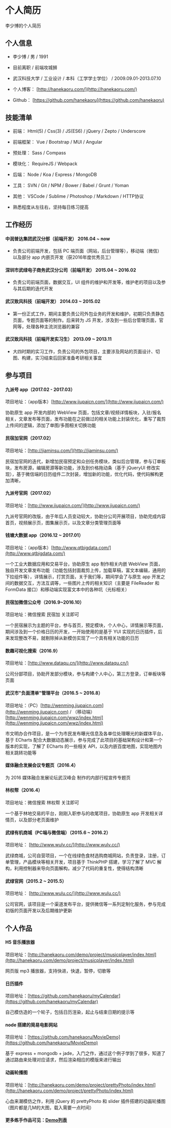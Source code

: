 # 个人简历

李少博的个人简历

## 个人信息

*   李少博 / 男 / 1991

*   目前离职 / 前端攻城狮

*   武汉科技大学 / 工业设计 / 本科（工学学士学位） / 2009.09.01-2013.07.10

*   个人博客： [http://hanekaoru.com/](http://hanekaoru.com/)

*   Github： [https://github.com/hanekaoru](https://github.com/hanekaoru)

## 技能清单

*   前端： Html(5) / Css(3) / JS(ES6) / jQuery / Zepto / Underscore

*   前端框架： Vue / Bootstrap / MUI / Angular

*   预处理： Sass / Compass

*   模块化： RequireJS / Webpack

*   后端： Node / Koa / Express / MongoDB

*   工具： SVN / Git / NPM / Bower / Babel / Grunt / Yoman

*   其他： VSCode / Sublime / Photoshop / Markdown / HTTP协议

*   熟悉程度从左往右，坚持每日练习提高



## 工作经历


#### 中润普达集团武汉分部（前端开发） 2016.04 ~ now 

*   负责公司前端开发，包括 PC 端页面（网站，后台管理等），移动端（微信）以及部分 app 内嵌页开发（获2016年度优秀员工）


#### 深圳市武绿电子商务武汉分公司（前端开发） 2015.04 ~ 2016.02

*   负责公司前端页面，数据交互，UI 组件的维护和开发等，维护老的项目以及参与其后期的迭代开发


#### 武汉致风科技（前端开发） 2014.03 ~ 2015.02

*   第一份正式工作，期间主要负责公司外包业务的开发和维护，初期只负责静态页面，专题页面等的制作。后来转为 JS 开发，涉及到一些后台管理页面，官网等，处理各种主流浏览器的兼容


#### 武汉致风科技（前端开发实习生） 2013.09 ~ 2013.11

*   大四时期的实习工作，负责公司的外包项目，主要涉及网站的页面设计、切图、构建，实习结束后回家准备考研相关事宜



## 参与项目


#### 九派号 app（2017.02 - 2017.03）

项目地址：（app版本）[http://www.jiupaicn.com/](http://www.jiupaicn.com/)

协助原生 app 开发内部的 WebView 页面，包括文章/视频详情板块，入驻/报名相关，文章发布等页面，发布功能在之前做过的相关功能上封装优化，重写了裁剪上传间的逻辑，添加了单图/多图相关切换功能



#### 民宿加官网（2017.02）

项目地址：[http://jiaminsu.com/](http://jiaminsu.com/)

民宿加官网的迭代，新增加民宿预定和众创任务模块，类似后台管理，参与订单板块，发布房源，编辑房源等新功能，涉及到价格拖动条（基于 jQueryUI 修改实现），基于微信端的日历组件二次封装，增加新的功能，优化代码，使代码解构更加清晰，



#### 九派号官网（2017.02）

项目地址：[http://www.jiupaicn.com/](http://www.jiupaicn.com/)

九派号官网的改版，由于年后人员变动较大，协助分公司开展项目，协助完成内容首页，视频展示页，图集展示页，以及文章分类管理页面等



#### 钱塘大数据 app（2016.12 ~ 2017.01）

项目地址：（app版本）[http://www.qtbigdata.com/](http://www.qtbigdata.com/)

一个工业大数据应用和交易平台，协助原生 app 制作相关内嵌 WebView 页面，独自开发文章发布功能（功能包括封面裁剪上传，加载草稿，富文本编辑，通用的下拉组件等），详情展示，打赏页面，关于我们等，期间学会了与原生 app 开发之间的数据交互，方法互调等，一些图片上传的相关知识（主要是 FileReader 和 FormData 接口）和移动端实现富文本中的各种坑（光标相关）



#### 民宿加微信公众号（2016.9~2016.10）

项目地址：微信搜索 民宿加 关注即可

一个民宿展示为主题的平台，参与首页，预定模块，个人中心，详情展示等页面，期间涉及到一个价格日历的开发，一开始使用的是基于 YUI 实现的日历插件，后来发现整改不易，就剔除掉从新模仿实现了一个具有相关功能的日历



#### 数趣可视化搜索（2016.9）

项目地址：[http://www.dataqu.cn/](http://www.dataqu.cn/)

公司分部项目，协助开发部分模块，参与构建个人中心，第三方登录，订单板块等页面



#### 武汉市&quot;负面清单&quot;管理平台（2016.5 ~ 2016.8）

项目地址：（PC）[http://wenming.jiupaicn.com](http://wenming.jiupaicn.com) / （移动端）[http://wenming.jiupaicn.com/wwz/index.html](http://wenming.jiupaicn.com/wwz/index.html)

市文明办合作项目，是一个为市民发布曝光信息及各单位处理曝光的新媒体平台，基于 ECharts 配合大数据动态展示，参与完成了此项目的基础架构设计和第一个版本的实现，了解了 ECharts 的一些相关 API，以及内嵌百度地图，实现地图内相关跳转功能等



#### 媒体融合发展会议专题页（2016.4）

为 2016 媒体融合发展论坛武汉峰会 制作的内部行程宣传专题页



#### 林权帮（2016.4）

项目地址：微信搜索 林权帮 关注即可

一个基于林地交易的平台，刚刚入职参与的收尾项目，协助原生 app 开发相关详情页，以及部分老页面维护



#### 武绿有机商城（PC端与微信端）（2015.6 ~ 2016.2）

项目地址： [http://www.wulv.cc/](http://www.wulv.cc/)

武绿商城，公司自营项目，一个在线绿色食材选购商城网站，负责登录，注册，订单管理，产品模块等相关开发，项目基于 ThinkPHP 搭建，学习了解了 MVC 解构，利用控制器来导向页面解构，减少了代码的重复性，使得结构清晰



#### 武绿官网（2015.2 ~ 2015.5）

项目地址： [http://www.wulu.cc/](http://www.wulu.cc/)

公司官网，该项目是一个渠道发布平台，提供微信等一系列定制化服务，参与完成初版的页面开发以及后期维护更新




## 个人作品



#### H5 音乐播放器

项目地址：[http://hanekaoru.com/demo/project/musicplayer/index.html](http://hanekaoru.com/demo/project/musicplayer/index.html)

网页版 mp3 播放器，支持快进，快退，暂停，切歌等



#### 日历插件

项目地址：[https://github.com/hanekaoru/myCalendar](https://github.com/hanekaoru/myCalendar)

自己模仿造的一个轮子，包括日历渲染，起止与结束日期的提示等



#### node 搭建的简易电影网站

项目地址：[https://github.com/hanekaoru/MovieDemo](https://github.com/hanekaoru/MovieDemo)

基于 express + mongodb + jade，入门之作，通过这个例子学到了很多，知道了通过路由来处理对应请求，然后渲染相应的模版来进行输出



#### 动画轮播图

项目地址：[http://hanekaoru.com/demo/project/prettyPhoto/index.html](http://hanekaoru.com/demo/project/prettyPhoto/index.html)

心血来潮模仿之作，利用 jQuery 的 prettyPhoto 和 slider 插件搭建的动画轮播图（图片都是几M的大图，载入需要一点时间）



#### 更多练手作品可见：[Demo列表](http://hanekaoru.com/about/)

